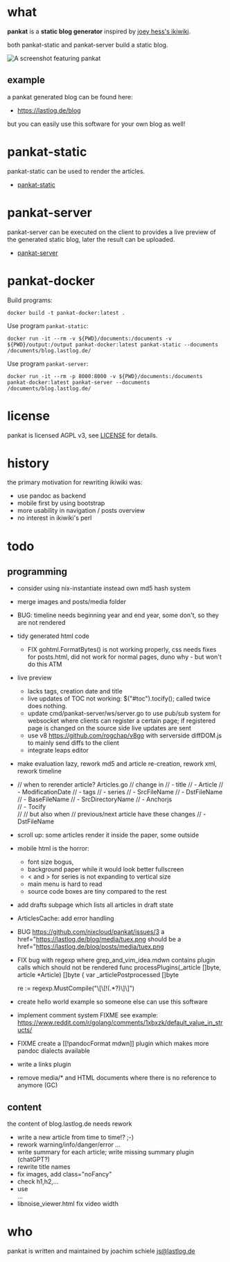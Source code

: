 # what
**pankat** is a **static blog generator** inspired by [joey hess's ikiwiki](https://ikiwiki.info/users/joey/).

both pankat-static and pankat-server build a static blog.

![A screenshot featuring pankat](https://raw.githubusercontent.com/nixcloud/pankat/master/screenshots/pankat.jpg)

## example

a pankat generated blog can be found here:

* <https://lastlog.de/blog>

but you can easily use this software for your own blog as well!

# pankat-static

pankat-static can be used to render the articles.

* [pankat-static](src/github.com/nixcloud/cmd/pankat-static/README.md)

# pankat-server

pankat-server can be executed on the client to provides a live preview of the generated static blog, later the result can be uploaded.

* [pankat-server](src/github.com/nixcloud/cmd/pankat-server/README.md)

# pankat-docker

Build programs:

    docker build -t pankat-docker:latest .

Use program `pankat-static`:

    docker run -it --rm -v ${PWD}/documents:/documents -v ${PWD}/output:/output pankat-docker:latest pankat-static --documents /documents/blog.lastlog.de/

Use program `pankat-server`:

    docker run -it --rm -p 8000:8000 -v ${PWD}/documents:/documents pankat-docker:latest pankat-server --documents /documents/blog.lastlog.de/

# license
pankat is licensed AGPL v3, see [LICENSE](LICENSE) for details.

# history

the primary motivation for rewriting ikiwiki was:
- use pandoc as backend
- mobile first by using bootstrap
- more usability in navigation / posts overview
- no interest in ikiwiki's perl

# todo

## programming

* consider using nix-instantiate instead own md5 hash system
* merge images and posts/media folder

* BUG: timeline needs beginning year and end year, some don't, so they are not rendered

* tidy generated html code
  * FIX gohtml.FormatBytes() is not working properly, css needs fixes for posts.html, did not work for normal pages, duno why - but won't do this ATM

* live preview
  * lacks tags, creation date and title
  * live updates of TOC not working: $("#toc").tocify(); called twice does nothing.
  * update cmd/pankat-server/ws/server.go to use pub/sub system for websocket where clients can register a certain page; if registered page is changed on the source side live updates are sent
  * use v8 https://github.com/rogchap/v8go with serverside diffDOM.js to mainly send diffs to the client
  * integrate leaps editor

* make evaluation lazy, rework md5 and article re-creation, rework xml, rework timeline
* // when to rerender article? Articles.go
  // change in
  // - title
  // - Article
  // - ModificationDate
  // - tags
  // - series
  // - SrcFileName
  // - DstFileName
  // - BaseFileName
  // - SrcDirectoryName
  // - Anchorjs         
  // - Tocify           
  //
  // but also when
  // previous/next article have these changes
  // - DstFileName

* scroll up: some articles render it inside the paper, some outside
 
* mobile html is the horror:
  * font size bogus, 
  * background paper while it would look better fullscreen
  * < and > for series is not expanding to vertical size
  * main menu is hard to read
  * source code boxes are tiny compared to the rest
* add drafts subpage which lists all articles in draft state 

* ArticlesCache: add error handling

* BUG https://github.com/nixcloud/pankat/issues/3
  a href="https://lastlog.de/blog/media/tuex.png
  should be
  a href="https://lastlog.de/blog/posts/media/tuex.png
* FIX bug with regexp where grep_and_vim_idea.mdwn contains plugin calls which should not be rendered
   func processPlugins(_article []byte, article *Article) []byte {
  var _articlePostprocessed []byte

  re := regexp.MustCompile("\\[\\[!(.*?)\\]\\]")

* create hello world example so someone else can use this software
* implement comment system FIXME
  see example: https://www.reddit.com/r/golang/comments/1xbxzk/default_value_in_structs/
* FIXME create a [[!pandocFormat mdwn]] plugin which makes more pandoc dialects available
* write a links plugin
* remove media/* and HTML documents where there is no reference to anymore (GC)

## content

the content of blog.lastlog.de needs rework 

* write a new article from time to time!? ;-)
* rework warning/info/danger/error ...
* write summary for each article; write missing summary plugin (chatGPT?)
* rewrite title names
* fix images, add class="noFancy"
* check h1,h2,...
* use <div class="warn">...</div>
* libnoise_viewer.html fix video width

# who

pankat is written and maintained by joachim schiele <js@lastlog.de>
